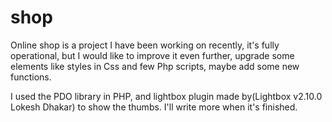 # shop
Online shop is a project I have been working on recently, it's fully operational, but I would like to improve it even further, upgrade some elements like styles in Css and few Php scripts, maybe add some new functions.

I used the PDO library in PHP, and lightbox plugin made by(Lightbox v2.10.0 Lokesh Dhakar) to show the thumbs.
I'll write more when it's finished.
